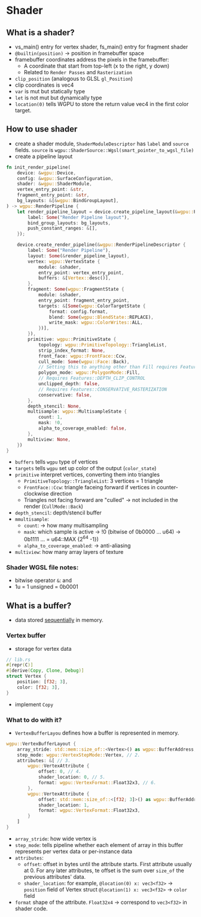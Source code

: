 # Shader
## What is a shader?
- vs_main() entry for vertex shader, fs_main() entry for fragment shader
- `@builtin(position)` -> position in framebuffer space 
- framebuffer coordinates address the pixels in the framebuffer:
    - A coordinate that start from top-left (x to the right, y down) 
    - Related to `Render Passes` and `Rasterization`
- `clip_position` (analogous to GLSL `gl_Position`)
- clip coordinates is vec4
- `var` is mut but statically type
- `let` is not mut but dynamically type
- `location(0)` tells WGPU to store the return value vec4 in the first color target.
## How to use shader
- create a shader module,  `ShaderModuleDescriptor` has `label` and `source` fields. `source` is `wgpu::ShaderSource::Wgsl(smart_pointer_to_wgsl_file)` 
- create a pipeline layout
```rust
fn init_render_pipeline(
    device: &wgpu::Device,
    config: &wgpu::SurfaceConfiguration,
    shader: &wgpu::ShaderModule,
    vertex_entry_point: &str,
    fragment_entry_point: &str,
    bg_layouts: &[&wgpu::BindGroupLayout],
) -> wgpu::RenderPipeline {
    let render_pipeline_layout = device.create_pipeline_layout(&wgpu::PipelineLayoutDescriptor {
        label: Some("Render Pipeline layout"),
        bind_group_layouts: bg_layouts,
        push_constant_ranges: &[],
    });

    device.create_render_pipeline(&wgpu::RenderPipelineDescriptor {
        label: Some("Render Pipeline"),
        layout: Some(&render_pipeline_layout),
        vertex: wgpu::VertexState {
            module: &shader,
            entry_point: vertex_entry_point,
            buffers: &[Vertex::desc()],
        },
        fragment: Some(wgpu::FragmentState {
            module: &shader,
            entry_point: fragment_entry_point,
            targets: &[Some(wgpu::ColorTargetState {
                format: config.format,
                blend: Some(wgpu::BlendState::REPLACE),
                write_mask: wgpu::ColorWrites::ALL,
            })],
        }),
        primitive: wgpu::PrimitiveState {
            topology: wgpu::PrimitiveTopology::TriangleList,
            strip_index_format: None,
            front_face: wgpu::FrontFace::Ccw,
            cull_mode: Some(wgpu::Face::Back),
            // Setting this to anything other than Fill requires Features::NON_FILL_POLYGON_MODE
            polygon_mode: wgpu::PolygonMode::Fill,
            // Requires Features::DEPTH_CLIP_CONTROL
            unclipped_depth: false,
            // Requires Features::CONSERVATIVE_RASTERIZATION
            conservative: false,
        },
        depth_stencil: None,
        multisample: wgpu::MultisampleState {
            count: 1,
            mask: !0,
            alpha_to_coverage_enabled: false,
        },
        multiview: None,
    })
}
```
- `buffers` tells `wgpu` type of vertices
- `targets` tells `wgpu` set up color of the output (`color_state`)
- `primitive` interpret vertices, converting them into triangles
    - `PrimitiveTopology::TriangleList`: 3 vertices = 1 triangle
    - `FrontFace::Ccw`: triangle faceing forward if vertices in counter-clockwise direction
    -  Triangles not facing forward are "culled" -> not included in the render (`CullMode::Back`)
- `depth_stencil`: depth/stencil buffer
- `mmultisample`:
    - `count`: -> how many multisampling
    - `mask`: which sample is active -> !0 (bitwise of 0b0000 ... u64) -> 0b1111 ... = u64::MAX {2<sup>64</sup> -1})
    - `alpha_to_coverage_enabled`: -> anti-aliasing
- `multiview`: how many array layers of texture
### Shader WGSL file notes:
- bitwise operator `&`: and
- 1u = 1 unsigned = 0b0001
## What is a buffer?
- data stored <ins>sequentially</ins> in memory.
### Vertex buffer
- storage for vertex data
```rust
// lib.rs
#[repr(C)]
#[derive(Copy, Clone, Debug)]
struct Vertex {
    position: [f32; 3],
    color: [f32; 3],
}
```
- implement `Copy`
### What to do with it?
- `VertexBufferLayou` defines how a buffer is represented in memory.
```rust
wgpu::VertexBufferLayout {
    array_stride: std::mem::size_of::<Vertex>() as wgpu::BufferAddress, // 1.
    step_mode: wgpu::VertexStepMode::Vertex, // 2.
    attributes: &[ // 3.
        wgpu::VertexAttribute {
            offset: 0, // 4.
            shader_location: 0, // 5.
            format: wgpu::VertexFormat::Float32x3, // 6.
        },
        wgpu::VertexAttribute {
            offset: std::mem::size_of::<[f32; 3]>() as wgpu::BufferAddress,
            shader_location: 1,
            format: wgpu::VertexFormat::Float32x3,
        }
    ]
}
```
- `array_stride`: how wide vertex is
- `step_mode`: tells pipeline whether each element of array in this buffer represents per vertex data or per-instance data
- `attributes`: 
    - `offset`: offset in bytes until the attribute starts. First attribute usually at 0. For any later attributes, te offset is the sum over `size_of` the previous attributes' data.
    - `shader_location`: for example, `@location(0) x: vec3<f32>` -> `position` field of Vertex struct
                                        `@location(1) x: vec3<f32>` -> `color` field
- `format` shape of the attribute. `Float32x4` -> correspond to `vec3<f32>` in shader code. 
